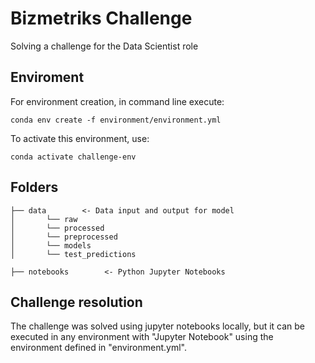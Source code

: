# Bizmetriks Challenge
Solving a challenge for the Data Scientist role


## Enviroment

For environment creation, in command line execute:

```
conda env create -f environment/environment.yml
```

To activate this environment, use:
```
conda activate challenge-env
```

## Folders

    ├── data        <- Data input and output for model
    │       └── raw
    │       └── processed
    │       └── preprocessed
    │       └── models
    │       └── test_predictions
    
    ├── notebooks        <- Python Jupyter Notebooks 


## Challenge resolution

The challenge was solved using jupyter notebooks locally, but it can be executed in any environment with "Jupyter Notebook" using the environment defined in "environment.yml".
